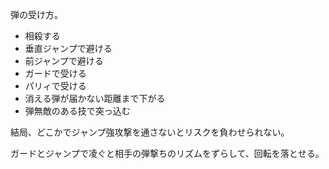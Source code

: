 弾の受け方。

- 相殺する
- 垂直ジャンプで避ける
- 前ジャンプで避ける
- ガードで受ける
- パリィで受ける
- 消える弾が届かない距離まで下がる
- 弾無敵のある技で突っ込む

結局、どこかでジャンプ強攻撃を通さないとリスクを負わせられない。

ガードとジャンプで凌ぐと相手の弾撃ちのリズムをずらして、回転を落とせる。
